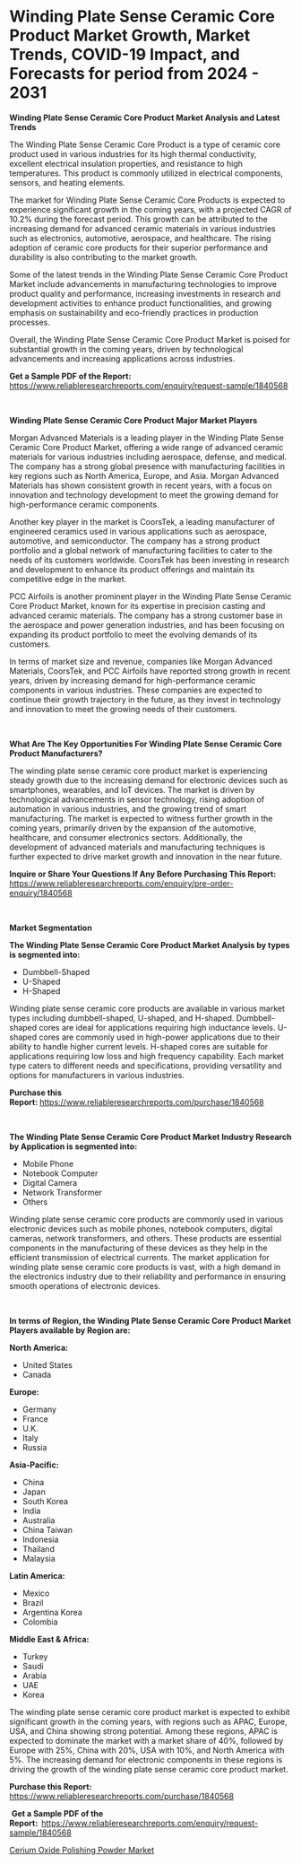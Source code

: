 <p><h1>Winding Plate Sense Ceramic Core Product Market Growth, Market Trends, COVID-19 Impact, and Forecasts for period from 2024 - 2031</h1></p><p><strong>Winding Plate Sense Ceramic Core Product Market Analysis and Latest Trends</strong></p>
<p><p>The Winding Plate Sense Ceramic Core Product is a type of ceramic core product used in various industries for its high thermal conductivity, excellent electrical insulation properties, and resistance to high temperatures. This product is commonly utilized in electrical components, sensors, and heating elements.</p><p>The market for Winding Plate Sense Ceramic Core Products is expected to experience significant growth in the coming years, with a projected CAGR of 10.2% during the forecast period. This growth can be attributed to the increasing demand for advanced ceramic materials in various industries such as electronics, automotive, aerospace, and healthcare. The rising adoption of ceramic core products for their superior performance and durability is also contributing to the market growth.</p><p>Some of the latest trends in the Winding Plate Sense Ceramic Core Product Market include advancements in manufacturing technologies to improve product quality and performance, increasing investments in research and development activities to enhance product functionalities, and growing emphasis on sustainability and eco-friendly practices in production processes.</p><p>Overall, the Winding Plate Sense Ceramic Core Product Market is poised for substantial growth in the coming years, driven by technological advancements and increasing applications across industries.</p></p>
<p><strong>Get a Sample PDF of the Report:&nbsp;</strong> <a href="https://www.reliableresearchreports.com/enquiry/request-sample/1840568">https://www.reliableresearchreports.com/enquiry/request-sample/1840568</a></p>
<p>&nbsp;</p>
<p><strong>Winding Plate Sense Ceramic Core Product Major Market Players</strong></p>
<p><p>Morgan Advanced Materials is a leading player in the Winding Plate Sense Ceramic Core Product Market, offering a wide range of advanced ceramic materials for various industries including aerospace, defense, and medical. The company has a strong global presence with manufacturing facilities in key regions such as North America, Europe, and Asia. Morgan Advanced Materials has shown consistent growth in recent years, with a focus on innovation and technology development to meet the growing demand for high-performance ceramic components.</p><p>Another key player in the market is CoorsTek, a leading manufacturer of engineered ceramics used in various applications such as aerospace, automotive, and semiconductor. The company has a strong product portfolio and a global network of manufacturing facilities to cater to the needs of its customers worldwide. CoorsTek has been investing in research and development to enhance its product offerings and maintain its competitive edge in the market.</p><p>PCC Airfoils is another prominent player in the Winding Plate Sense Ceramic Core Product Market, known for its expertise in precision casting and advanced ceramic materials. The company has a strong customer base in the aerospace and power generation industries, and has been focusing on expanding its product portfolio to meet the evolving demands of its customers.</p><p>In terms of market size and revenue, companies like Morgan Advanced Materials, CoorsTek, and PCC Airfoils have reported strong growth in recent years, driven by increasing demand for high-performance ceramic components in various industries. These companies are expected to continue their growth trajectory in the future, as they invest in technology and innovation to meet the growing needs of their customers.</p></p>
<p>&nbsp;</p>
<p><strong>What Are The Key Opportunities For Winding Plate Sense Ceramic Core Product Manufacturers?</strong></p>
<p><p>The winding plate sense ceramic core product market is experiencing steady growth due to the increasing demand for electronic devices such as smartphones, wearables, and IoT devices. The market is driven by technological advancements in sensor technology, rising adoption of automation in various industries, and the growing trend of smart manufacturing. The market is expected to witness further growth in the coming years, primarily driven by the expansion of the automotive, healthcare, and consumer electronics sectors. Additionally, the development of advanced materials and manufacturing techniques is further expected to drive market growth and innovation in the near future.</p></p>
<p><strong>Inquire or Share Your Questions If Any Before Purchasing This Report:</strong> <a href="https://www.reliableresearchreports.com/enquiry/pre-order-enquiry/1840568">https://www.reliableresearchreports.com/enquiry/pre-order-enquiry/1840568</a></p>
<p>&nbsp;</p>
<p><strong>Market Segmentation</strong></p>
<p><strong>The Winding Plate Sense Ceramic Core Product Market Analysis by types is segmented into:</strong></p>
<p><ul><li>Dumbbell-Shaped</li><li>U-Shaped</li><li>H-Shaped</li></ul></p>
<p><p>Winding plate sense ceramic core products are available in various market types including dumbbell-shaped, U-shaped, and H-shaped. Dumbbell-shaped cores are ideal for applications requiring high inductance levels. U-shaped cores are commonly used in high-power applications due to their ability to handle higher current levels. H-shaped cores are suitable for applications requiring low loss and high frequency capability. Each market type caters to different needs and specifications, providing versatility and options for manufacturers in various industries.</p></p>
<p><strong>Purchase this Report:&nbsp;</strong><a href="https://www.reliableresearchreports.com/purchase/1840568">https://www.reliableresearchreports.com/purchase/1840568</a></p>
<p>&nbsp;</p>
<p><strong>The Winding Plate Sense Ceramic Core Product Market Industry Research by Application is segmented into:</strong></p>
<p><ul><li>Mobile Phone</li><li>Notebook Computer</li><li>Digital Camera</li><li>Network Transformer</li><li>Others</li></ul></p>
<p><p>Winding plate sense ceramic core products are commonly used in various electronic devices such as mobile phones, notebook computers, digital cameras, network transformers, and others. These products are essential components in the manufacturing of these devices as they help in the efficient transmission of electrical currents. The market application for winding plate sense ceramic core products is vast, with a high demand in the electronics industry due to their reliability and performance in ensuring smooth operations of electronic devices.</p></p>
<p>&nbsp;</p>
<p><strong>In terms of Region, the Winding Plate Sense Ceramic Core Product Market Players available by Region are:</strong></p>
<p>
    <p> <strong> North America: </strong>
        <ul>
            <li>United States</li>
            <li>Canada</li>
        </ul>
        </p> 
    <p> <strong> Europe: </strong>
        <ul>
            <li>Germany</li>
            <li>France</li>
            <li>U.K.</li>
            <li>Italy</li>
            <li>Russia</li>
        </ul>
        </p> 
    <p> <strong> Asia-Pacific: </strong>
        <ul>
            <li>China</li>
            <li>Japan</li>
            <li>South Korea</li>
            <li>India</li>
            <li>Australia</li>
            <li>China Taiwan</li>
            <li>Indonesia</li>
            <li>Thailand</li>
            <li>Malaysia</li>
        </ul>
        </p> 
    <p> <strong> Latin America: </strong>
        <ul>
            <li>Mexico</li>
            <li>Brazil</li>
            <li>Argentina Korea</li>
            <li>Colombia</li>
        </ul>
        </p> 
    <p> <strong> Middle East & Africa: </strong>
        <ul>
            <li>Turkey</li>
            <li>Saudi</li>
            <li>Arabia</li>
            <li>UAE</li>
            <li>Korea</li>
        </ul>
    </p>
    </p>
<p><p>The winding plate sense ceramic core product market is expected to exhibit significant growth in the coming years, with regions such as APAC, Europe, USA, and China showing strong potential. Among these regions, APAC is expected to dominate the market with a market share of 40%, followed by Europe with 25%, China with 20%, USA with 10%, and North America with 5%. The increasing demand for electronic components in these regions is driving the growth of the winding plate sense ceramic core product market.</p></p>
<p><strong>Purchase this Report: </strong><a href="https://www.reliableresearchreports.com/purchase/1840568">https://www.reliableresearchreports.com/purchase/1840568</a></p>
<p>&nbsp;<strong>Get a Sample PDF of the Report:&nbsp;&nbsp;</strong><a href="https://www.reliableresearchreports.com/enquiry/request-sample/1840568">https://www.reliableresearchreports.com/enquiry/request-sample/1840568</a></p>
<p><strong></strong></p>
<p><p><a href="https://meowing-canidae-761.notion.site/Cerium-Oxide-Polishing-Powder-Market-Research-Report-The-Key-To-Successful-Business-Strategy-Foreca-06c3f40d669e40c58f3707441cd2b25a">Cerium Oxide Polishing Powder Market</a></p></p>